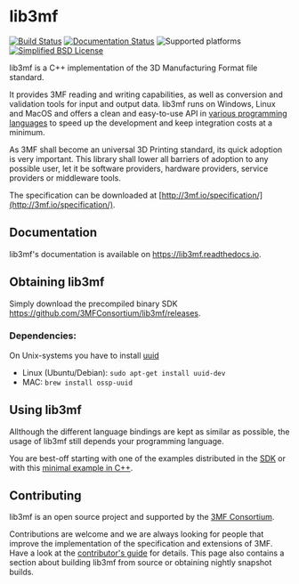 # lib3mf
[![Build Status](https://travis-ci.org/3MFConsortium/lib3mf.svg?branch=lib3mf-v2-develop)](https://travis-ci.org/3MFConsortium/lib3mf)
[![Documentation Status](https://readthedocs.org/projects/lib3mf/badge/?version=lib3mf-v2-develop)](https://readthedocs.org/projects/lib3mf)
![Supported platforms](https://img.shields.io/static/v1.svg?label=platform&message=windows%20%7C%20macos%20%7C%20linux&color=lightgrey)
[![Simplified BSD License](https://img.shields.io/static/v1.svg?label=license&message=BSD&color=green)](LICENSE)

lib3mf is a C++ implementation of the 3D Manufacturing Format file standard.

It provides 3MF reading and writing capabilities, as well as conversion and validation tools for input and output data.
lib3mf runs on Windows, Linux and MacOS and offers a clean and easy-to-use API in
[various programming languages](https://lib3mf.readthedocs.io/en/latest/#api-documentation)
to speed up the development and keep integration costs at a minimum.

As 3MF shall become an universal 3D Printing standard, its quick adoption is very important. 
This library shall lower all barriers of adoption to any possible user, let it be software 
providers, hardware providers, service providers or middleware tools.

The specification can be downloaded at
[http://3mf.io/specification/](http://3mf.io/specification/).


## Documentation
lib3mf's documentation is available on https://lib3mf.readthedocs.io.

## Obtaining lib3mf
Simply download the precompiled binary SDK https://github.com/3MFConsortium/lib3mf/releases.

### Dependencies:
On Unix-systems you have to install [uuid](https://linux.die.net/man/3/uuid)
  * Linux (Ubuntu/Debian): `sudo apt-get install uuid-dev`
  * MAC: `brew install ossp-uuid`

## Using lib3mf
Allthough the different language bindings are kept as similar as possible,
the usage of lib3mf still depends your programming language.

You are best-off starting with one of the examples distributed in the [SDK](https://github.com/3MFConsortium/lib3mf/releases) or with this [minimal example in C++](https://link-to-C++-minimal).

## Contributing
lib3mf is an open source project and supported by the [3MF Consortium](https://3mf.io/).

Contributions are welcome and we are always looking for people that improve the implementation of the specification and extensions of 3MF. Have a look at the [contributor's guide](CONTRIBUTING.md) for details.
This page also contains a section about building lib3mf from source or obtaining nightly snapshot builds.
